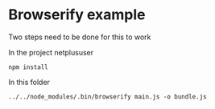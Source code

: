 # Browserify example

Two steps need to be done for this to work

In the project netplususer

    npm install

In this folder

    ../../node_modules/.bin/browserify main.js -o bundle.js
